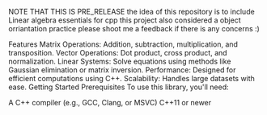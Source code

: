 NOTE THAT THIS IS PRE_RELEASE 
 the idea of this repository is to include Linear algebra essentials for cpp
 this project also considered a object orriantation practice please shoot me a feedback if there is any concerns :)

Features
Matrix Operations: Addition, subtraction, multiplication, and transposition.
Vector Operations: Dot product, cross product, and normalization.
Linear Systems: Solve equations using methods like Gaussian elimination or matrix inversion.
Performance: Designed for efficient computations using C++.
Scalability: Handles large datasets with ease.
Getting Started
Prerequisites
To use this library, you'll need:

A C++ compiler (e.g., GCC, Clang, or MSVC)
C++11 or newer
